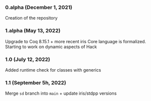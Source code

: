 ### 0.alpha (December 1, 2021)
Creation of the repository

### 1.alpha (May 13, 2022)
Upgrade to Coq 8.15.1 + more recent iris
Core language is formalized. Starting to work on dynamic aspects of Hack

### 1.0 (July 12, 2022)
Added runtime check for classes with generics

### 1.1 (September 5h, 2022)
Merge `sd` branch into `main` + update iris/stdpp versions
